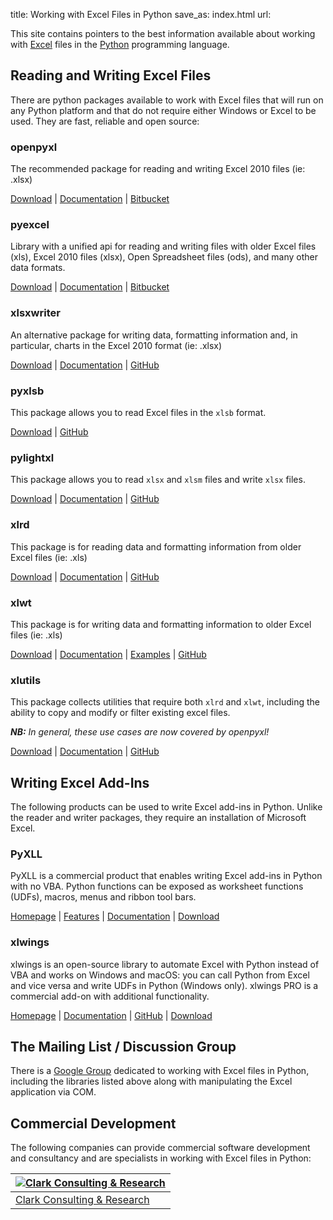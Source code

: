 title: Working with Excel Files in Python
save_as: index.html
url:

This site contains pointers to the best information available about working with [Excel](https://products.office.com/en-us/excel) files in the [Python](http://www.python.org/) programming language.


## Reading and Writing Excel Files

There are python packages available to work with Excel files that will run on any Python platform and that do not require either Windows or Excel to be used. They are fast, reliable and open source:

### openpyxl

The recommended package for reading and writing Excel 2010 files (ie: .xlsx)

[Download](http://pypi.python.org/pypi/openpyxl) | [Documentation](https://openpyxl.readthedocs.org/) | [Bitbucket](https://bitbucket.org/openpyxl/openpyxl)

### pyexcel

Library with a unified api for reading and writing files with older Excel files (xls),  Excel 2010 files (xlsx), Open Spreadsheet files (ods), and many other data formats. 

[Download](https://pypi.org/project/pyexcel/) | [Documentation](https://docs.pyexcel.org/en/latest/) | [Bitbucket](https://github.com/pyexcel/pyexcel)

### xlsxwriter

An alternative package for writing data, formatting information and, in particular, charts in the Excel 2010 format (ie: .xlsx)

[Download](https://pypi.python.org/pypi/XlsxWriter) | [Documentation](https://xlsxwriter.readthedocs.org/) | [GitHub](https://github.com/jmcnamara/XlsxWriter)

### pyxlsb

This package allows you to read Excel files in the `xlsb` format.

[Download](https://pypi.org/project/pyxlsb) | [GitHub](https://github.com/willtrnr/pyxlsb)

### pylightxl

This package allows you to read `xlsx` and `xlsm` files and write `xlsx` files.

[Download](https://pypi.org/project/pylightxl) | [Documentation](https://pylightxl.readthedocs.io/en/latest/) | [GitHub](https://github.com/PydPiper/pylightxl)

### xlrd

This package is for reading data and formatting information from older Excel files (ie: .xls)

[Download](http://pypi.python.org/pypi/xlrd) | [Documentation](http://xlrd.readthedocs.io/en/latest/) | [GitHub](https://github.com/python-excel/xlrd)

### xlwt

This package is for writing data and formatting information to older Excel files (ie: .xls)

[Download](http://pypi.python.org/pypi/xlwt) | [Documentation](http://xlwt.readthedocs.io/en/latest/) | [Examples](https://github.com/python-excel/xlwt/tree/master/examples) | [GitHub](https://github.com/python-excel/xlwt)

### xlutils

This package collects utilities that require both `xlrd` and `xlwt`, including the ability to copy and modify or filter existing excel files.

***NB:** In general, these use cases are now covered by openpyxl!*

[Download](http://pypi.python.org/pypi/xlutils) | [Documentation](http://xlutils.readthedocs.io/en/latest/) | [GitHub](https://github.com/python-excel/xlutils)

## Writing Excel Add-Ins

The following products can be used to write Excel add-ins in Python. Unlike the reader and writer packages, they require an installation of Microsoft Excel.

### PyXLL

PyXLL is a commercial product that enables writing Excel add-ins in Python with no VBA. Python functions can be exposed as
worksheet functions (UDFs), macros, menus and ribbon tool bars.

[Homepage](https://www.pyxll.com) | [Features](https://www.pyxll.com/features.html) | [Documentation](https://www.pyxll.com/docs/index.html) | [Download](https://www.pyxll.com/download.html)

### xlwings

xlwings is an open-source library to automate Excel with Python instead of VBA and works on Windows and macOS: you can call Python from Excel and vice versa and write UDFs in Python (Windows only). xlwings PRO is a commercial add-on with additional functionality.

[Homepage](https://www.xlwings.org) | [Documentation](https://docs.xlwings.org/en/stable/) | [GitHub](https://github.com/xlwings/xlwings) | [Download](https://pypi.org/project/xlwings/)


## The Mailing List / Discussion Group

There is a [Google Group](http://groups.google.com/group/python-excel) dedicated to working with Excel files in Python, including the libraries listed above along with manipulating the Excel application via COM. 

## Commercial Development

The following companies can provide commercial software development and consultancy and are specialists in working with Excel files in Python:

<div class="affiliate-links"></div>

| [![Clark Consulting & Research]({static}/images/ccr_python_excel.png)](http://www.clark-consulting.eu/) |
| ------------------------------------------------------------------------------------------------------- |
| [Clark Consulting & Research](http://www.clark-consulting.eu/)                                          |
